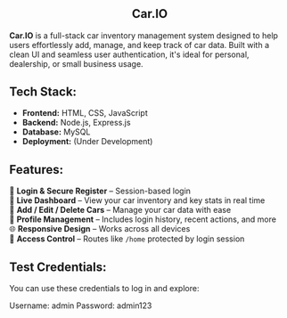 # <h2 align="center"> Car.IO</h2>

**Car.IO** is a full-stack car inventory management system designed to help users effortlessly add, manage, and keep track of car data. Built with a clean UI and seamless user authentication, it's ideal for personal, dealership, or small business usage.

## Tech Stack:

- **Frontend:** HTML, CSS, JavaScript  
- **Backend:** Node.js, Express.js  
- **Database:** MySQL  
- **Deployment:** (Under Development)

## Features:

 👾 **Login & Secure Register** – Session-based login    
 🌳 **Live Dashboard** – View your car inventory and key stats in real time  
 🫧 **Add / Edit / Delete Cars** – Manage your car data with ease  
 🎨 **Profile Management** – Includes login history, recent actions, and more  
 🌐 **Responsive Design** – Works across all devices  
 🍄 **Access Control** – Routes like `/home` protected by login session

## Test Credentials:

You can use these credentials to log in and explore:

Username: admin
Password: admin123

